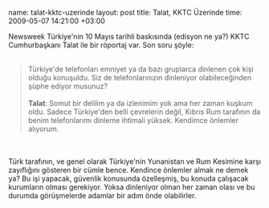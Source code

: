 name: talat-kktc-uzerinde
layout: post
title: Talat, KKTC Üzerinde
time: 2009-05-07 14:21:00 +03:00

Newsweek Türkiye'nin 10 Mayıs tarihli baskısında (edisyon ne ya?) KKTC Cumhurbaşkanı Talat ile bir röportaj var. Son soru şöyle:<br /><br /><blockquote>Türkiye'de telefonları emniyet ya da bazı gruplarca dinlenen çok kişi olduğu konuşuldu. Siz de telefonlarınızın dinleniyor olabileceğinden şüphe ediyor musunuz?<br /><br /><span style="font-weight:bold;">Talat</span>: Somut bir delilim ya da izlenimim yok ama her zaman kuşkum oldu. Sadece Türkiye'den belli çevrelerin değil, Kıbrıs Rum tarafının da benim telefonlarımı dinleme ihtimali yüksek. Kendimce önlemler alıyorum.</blockquote><br /><br />Türk tarafının, ve genel olarak Türkiye'nin Yunanistan ve Rum Kesimine karşı zayıflığını gösteren bir cümle bence. Kendince önlemler almak ne demek ya? Bu işi yapacak, güvenlik konusunda özelleşmiş, bu konuda çalışacak kurumların olması gerekiyor. Yoksa dinleniyor olman her zaman olası ve bu durumda görüşmelerde adamlar bir adım önde olabilirler.
